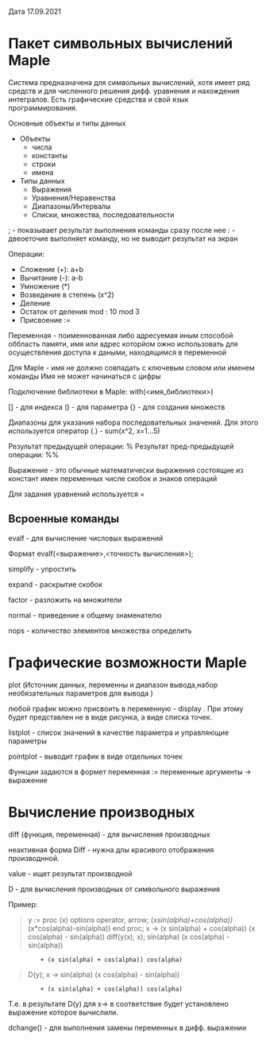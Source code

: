 Дата 17.09.2021

#  Пакет символьных вычислений Maple

Система предназначена для символьных вычислений, хотя имеет ряд средств и для численного решения дифф. уравнения и нахождения интегралов. 
Есть графические средства и свой язык программирования. 

Основные объекты и типы данных
- Объекты
    * числа
    * константы
    * строки
    * имена
- Типы данных
    * Выражения
    * Уравнения/Неравенства
    * Диапазоны/Интервалы
    * Списки, множества, последовательности

; - показывает результат выполнения команды сразу после нее
: - двеоеточие выполняет команду, но не выводит результат на экран

Операции: 
* Сложение (+): a+b
* Вычитание (-): a-b
* Умножение (*)
* Возведение в степень (x^2)
* Деление
* Остаток от деления mod : 10 mod 3
* Присвоение :=

Переменная - поименнованная либо адресуемая иным способой оббласть памяти, имя или адрес которйом ожно использовать для осуществления доступа к даными, находящимся в переменной

Для Maple - имя не должно совпадать с ключевым словом или именем команды
Имя не может начинаться с цифры

Подключение библиотеки в Maple: with(<имя_библиотеки>)

[] - для индекса
() - для параметра
{} - для создания множеств

Диапазоны для указания набора последовательных значений.  Для этого используется оператор (.) - sum(x^2, x=1...5)

Результат предыдущей операции: %
Результат пред-предыдущей операции: %%

Выражение - это обычные математически выражения состоящие из констант имен переменных числе скобок и знаков операций

Для задания уравнений используется = 

## Всроенные команды 
evalf - для вычисление числовых выражений

Формат evalf(<выражение>,<точность вычисления>);

simplify - упростить

expand - раскрытие скобок

factor - разложить на множители 

normal - приведение к общему знаменателю 

nops - количество элементов множества определить

# Графические возможности Maple

plot (Источник данных, переменны и диапазон вывода,набор необязательных параметров для вывода )

любой график можно присвоить в переменную - display . При этому будет представлен не в виде рисунка, а виде списка точек. 

listplot - список значений в качестве параметра и управляющие параметры

pointplot - выводит график в виде отдельных точек

Функции задаются в формет переменная := переменные аргументы -> выражение

# Вычисление производных

diff (функция, переменная) - для вычисления производных

неактивная форма Diff - нужна длы красивого отображения производнной.

value - ищет результат производной 

D - для вычисления производных от символьного выражения

Пример: 


> y := proc (x) options operator, arrow; (x*sin(alpha)+cos(alpha))*(x*cos(alpha)-sin(alpha)) end proc;
x -> (x sin(alpha) + cos(alpha)) (x cos(alpha) - sin(alpha))
> diff(y(x), x);
          sin(alpha) (x cos(alpha) - sin(alpha))

             + (x sin(alpha) + cos(alpha)) cos(alpha)
> D(y);
          x -> sin(alpha) (x cos(alpha) - sin(alpha))

             + (x sin(alpha) + cos(alpha)) cos(alpha)
> 

Т.е. в результате D(y) для x-> в соответствие будет установлено выражение которое вычислили. 

dchange() - для выполнения замены переменных в дифф. выражении



